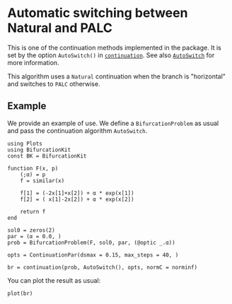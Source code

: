 # Automatic switching between Natural and PALC 

This is one of the continuation methods implemented in the package. It is set by the option `AutoSwitch()` in [`continuation`](@ref). See also [`AutoSwitch`](@ref) for more information.

This algorithm uses a `Natural` continuation when the branch is "horizontal" and switches to `PALC` otherwise.

## Example

We provide an example of use. We define a `BifurcationProblem` as usual and pass the continuation algorithm `AutoSwitch`.

```@example AutoSwitch
using Plots
using BifurcationKit
const BK = BifurcationKit

function F(x, p)
	(;α) = p
	f = similar(x)

	f[1] = (-2x[1]+x[2]) + α * exp(x[1])
	f[2] = ( x[1]-2x[2]) + α * exp(x[2])

	return f
end

sol0 = zeros(2)
par = (α = 0.0, )
prob = BifurcationProblem(F, sol0, par, (@optic _.α))
```

```@example AutoSwitch
opts = ContinuationPar(dsmax = 0.15, max_steps = 40, )

br = continuation(prob, AutoSwitch(), opts, normC = norminf)
```

You can plot the result as usual:

```@example AutoSwitch
plot(br)
```